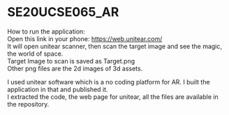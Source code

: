 # SE20UCSE065_AR


How to run the application:<br>
Open this link in your phone: https://web.unitear.com/<br>
It will open unitear scanner, then scan the target image and see the magic, the world of space.<br>
Target Image to scan is saved as Target.png<br>
Other png files are the 2d images of 3d assets.<br>

I used unitear software which is a no coding platform for AR. I built the application in that and published it.<br>
I extracted the code, the web page for unitear, all the files are available in the repository.

